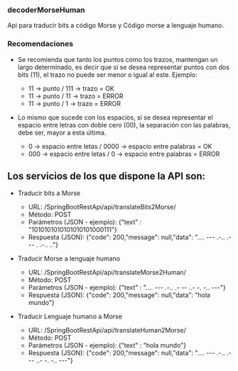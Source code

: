 ### decoderMorseHuman
Api para traducir bits a código Morse y Código morse a lenguaje humano.


### Recomendaciones
* Se recomienda que tanto los puntos como los trazos, mantengan un largo determinado, es decir que si se desea representar puntos con dos bits (11), el trazo no puede ser menor o igual al este. 
Ejemplo:
  - 11 -> punto / 111 -> trazo = OK
  - 11 -> punto / 11 -> trazo = ERROR
  - 11 -> punto / 1 -> trazo = ERROR


* Lo mismo que sucede con los espacios, si se desea representar el espacio entre letras con doble cero (00), la separación con las palabras, debe ser, mayor a esta última.
  - 0 -> espacio entre letas / 0000 -> espacio entre palabras = OK
  - 000 -> espacio entre letas / 0 -> espacio entre palabras = ERROR
  
## Los servicios de los que dispone la API son:

* Traducir bits a Morse
  - URL: /SpringBootRestApi/api/translateBits2Morse/
  - Método: POST
  - Parámetros (JSON - ejemplo): {"text" : "1010101010101010101000111"}
  - Respuesta (JSON): {"code": 200,"message": null,"data": ".... --- .-.. .-    -- . .-.. .."}

* Traducir Morse a lenguaje humano
  - URL: /SpringBootRestApi/api/translateMorse2Human/
  - Método: POST
  - Parámetros (JSON - ejemplo): {"text" : ".... --- .-.. .-     -- ..- -. -.. ---"}
  - Respuesta (JSON): {"code": 200,"message": null,"data": "hola    mundo"}

* Traducir Lenguaje humano a Morse
  - URL: /SpringBootRestApi/api/translateHuman2Morse/
  - Método: POST
  - Parámetros (JSON - ejemplo): {"text" : "hola mundo"}
  - Respuesta (JSON): {"code": 200,"message": null,"data": ".... --- .-.. .-   -- ..- -. -.. ---"}
